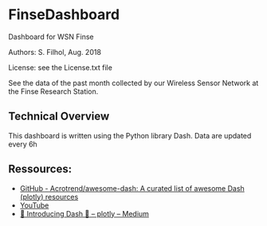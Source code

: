 # FinseDashboard
Dashboard for WSN Finse

Authors:
S. Filhol, Aug. 2018

License: see the License.txt file

See the data of the past month collected by our Wireless Sensor Network at the Finse Research Station. 


## Technical Overview
This dashboard is written using the Python library Dash. Data are updated every 6h


## Ressources:
- [GitHub - Acrotrend/awesome-dash: A curated list of awesome Dash (plotly) resources](https://github.com/Acrotrend/awesome-dash)
- [YouTube](https://www.youtube.com/watch?v=hRH01ZzT2NI)
- [🌟 Introducing Dash 🌟 – plotly – Medium](https://medium.com/@plotlygraphs/introducing-dash-5ecf7191b503)